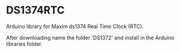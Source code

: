 DS1374RTC
=========

Arduino library for Maxim ds1374 Real Time Clock (RTC).

After downloading name the folder 'DS1372' and install in the Arduino libraries folder.

